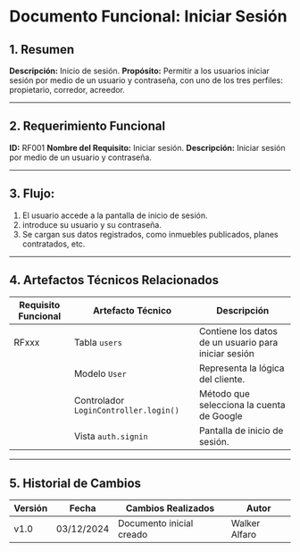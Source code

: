 # Documento Funcional: Iniciar Sesión

## 1. Resumen
**Descripción:** Inicio de sesión.
**Propósito:** Permitir a los usuarios iniciar sesión por medio de un usuario y contraseña, con uno de los tres perfiles: propietario, corredor, acreedor.

---

## 2. Requerimiento Funcional
**ID:** RF001
**Nombre del Requisito:** Iniciar sesión.
**Descripción:** Iniciar sesión por medio de un usuario y contraseña.

---

## 3. Flujo:
1. El usuario accede a la pantalla de inicio de sesión.
2. introduce su usuario y su contraseña.  
3. Se cargan sus datos registrados, como inmuebles publicados, planes contratados, etc.   

---

## 4. Artefactos Técnicos Relacionados
| **Requisito Funcional** | **Artefacto Técnico**                   | **Descripción**                                        |
|-------------------------|-----------------------------------------|--------------------------------------------------------|
| RFxxx                   | Tabla `users`                           | Contiene los datos de un usuario para iniciar sesión   |
|                         | Modelo `User`                           | Representa la lógica del cliente.                      |
|                         | Controlador `LoginController.login()`   | Método que selecciona la cuenta de Google              |
|                         | Vista `auth.signin`                     | Pantalla de inicio de sesión.                          |

---

## 5. Historial de Cambios
|**Versión**   |**Fecha**    |**Cambios Realizados**     |**Autor**       |
|--------------|-------------|---------------------------|----------------|
|v1.0          |03/12/2024   |Documento inicial creado   |Walker Alfaro   |